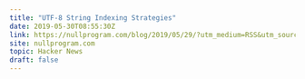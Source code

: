 ```yaml
---
title: "UTF-8 String Indexing Strategies"
date: 2019-05-30T08:55:30Z
link: https://nullprogram.com/blog/2019/05/29/?utm_medium=RSS&utm_source=hune
site: nullprogram.com
topic: Hacker News
draft: false
---
```

